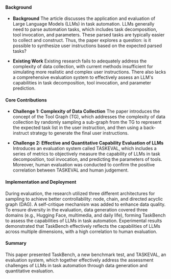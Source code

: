 #### Background
- **Background**
  The article discusses the application and evaluation of Large Language Models (LLMs) in task automation. LLMs generally need to parse automation tasks, which includes task decomposition, tool invocation, and parameters. These parsed tasks are typically easier to collect and construct. Thus, the paper explores a question: is it possible to synthesize user instructions based on the expected parsed tasks?

- **Existing Work**
  Existing research fails to adequately address the complexity of data collection, with current methods insufficient for simulating more realistic and complex user instructions. There also lacks a comprehensive evaluation system to effectively assess an LLM's capabilities in task decomposition, tool invocation, and parameter prediction.

#### Core Contributions
  - **Challenge 1: Complexity of Data Collection**
      The paper introduces the concept of the Tool Graph (TG), which addresses the complexity of data collection by randomly sampling a sub-graph from the TG to represent the expected task list in the user instruction, and then using a back-instruct strategy to generate the final user instructions.
  
  - **Challenge 2: Effective and Quantitative Capability Evaluation of LLMs**
      Introduces an evaluation system called TASKEVAL, which includes a series of metrics to objectively measure the capability of LLMs in task decomposition, tool invocation, and predicting the parameters of tools. Moreover, human evaluation was conducted to confirm the positive correlation between TASKEVAL and human judgement.

#### Implementation and Deployment
During evaluation, the research utilized three different architectures for sampling to achieve better controllability: node, chain, and directed acyclic graph (DAG). A self-critique mechanism was added to enhance data quality. To ensure diversity in the evaluation, data generation covered three domains (e.g., Hugging Face, multimedia, and daily life), forming TaskBench to assess the capabilities of LLMs in task automation. Experimental results demonstrated that TaskBench effectively reflects the capabilities of LLMs across multiple dimensions, with a high correlation to human evaluation.

#### Summary
This paper presented TaskBench, a new benchmark test, and TASKEVAL, an evaluation system, which together effectively address the assessment challenges of LLMs in task automation through data generation and quantitative evaluation.
